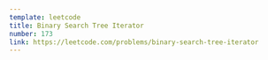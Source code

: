 ```yaml
---
template: leetcode
title: Binary Search Tree Iterator
number: 173
link: https://leetcode.com/problems/binary-search-tree-iterator
---
```

